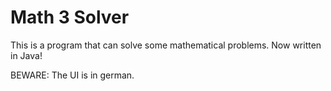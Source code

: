 # Math 3 Solver

This is a program that can solve some mathematical problems. Now written in Java!

BEWARE: The UI is in german.
